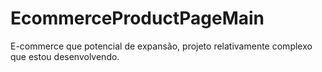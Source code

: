 # EcommerceProductPageMain
E-commerce que potencial de expansão, projeto relativamente complexo que estou desenvolvendo.
